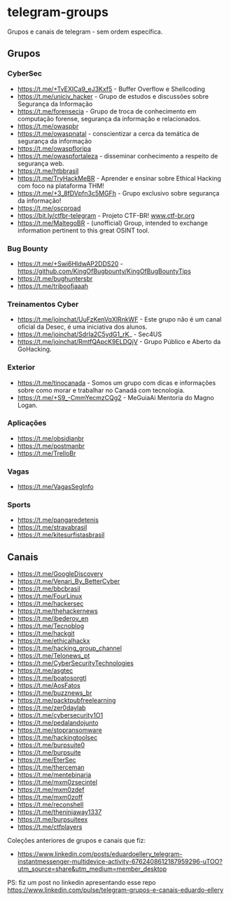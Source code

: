 # telegram-groups
Grupos e canais de telegram - sem ordem específica.

## Grupos

### CyberSec

- https://t.me/+TvEXICa9_eJ3Kxf5 - Buffer Overflow e Shellcoding
- https://t.me/uniciv_hacker - Grupo de estudos e discussões sobre Segurança da Informação
- https://t.me/forensecia - Grupo de troca de conhecimento em computação forense, segurança da informação e relacionados.
- https://t.me/owaspbr
- https://t.me/owaspnatal - conscientizar a cerca da temática de segurança da informação
- https://t.me/owaspfloripa
- https://t.me/owaspfortaleza - disseminar conhecimento a respeito de segurança web.
- https://t.me/htbbrasil
- https://t.me/TryHackMeBR - Aprender e ensinar sobre Ethical Hacking com foco na plataforma THM!
- https://t.me/+3_8fDVpfn3c5MGFh - Grupo exclusivo sobre segurança da informação!
- https://t.me/oscproad
- https://bit.ly/ctfbr-telegram - Projeto CTF-BR! www.ctf-br.org
- https://t.me/MaltegoBR - (unofficial) Group, intended to exchange information pertinent to this great OSINT tool.

### Bug Bounty

- https://t.me/+Swi6HIdwAP2DDS20 - https://github.com/KingOfBugbounty/KingOfBugBountyTips
- https://t.me/bughuntersbr
- https://t.me/triboofjaaah

### Treinamentos Cyber

- https://t.me/joinchat/UuFzKenVqXlRnkWF - Este grupo não é um canal oficial da Desec, é uma iniciativa dos alunos.
- https://t.me/joinchat/SdrIa2C5ydG1_rK_ - Sec4US
- https://t.me/joinchat/RmtfQApcK9ELDQjV - Grupo Público e Aberto da GoHacking.

### Exterior

- https://t.me/tinocanada - Somos um grupo com dicas e informações sobre como morar e trabalhar no Canadá com tecnologia.
- https://t.me/+S9_-CmmYecmzCQg2 - MeGuiaAi Mentoria do Magno Logan.

### Aplicações

- https://t.me/obsidianbr
- https://t.me/postmanbr
- https://t.me/TrelloBr

### Vagas

- https://t.me/VagasSegInfo

### Sports

- https://t.me/pangaredetenis
- https://t.me/stravabrasil
- https://t.me/kitesurfistasbrasil

## Canais

- https://t.me/GoogleDiscovery
- https://t.me/Venari_By_BetterCyber
- https://t.me/bbcbrasil
- https://t.me/FourLinux
- https://t.me/hackersec
- https://t.me/thehackernews
- https://t.me/ibederov_en
- https://t.me/Tecnoblog
- https://t.me/hackgit
- https://t.me/ethicalhackx
- https://t.me/hacking_group_channel
- https://t.me/Telonews_pt
- https://t.me/CyberSecurityTechnologies
- https://t.me/asgtec
- https://t.me/boatosorgtl
- https://t.me/AosFatos
- https://t.me/buzznews_br
- https://t.me/packtpubfreelearning
- https://t.me/zer0daylab
- https://t.me/cybersecurity1O1
- https://t.me/pedalandojunto
- https://t.me/stopransomware
- https://t.me/hackingtoolsec
- https://t.me/burpsuite0
- https://t.me/burpsuite
- https://t.me/EterSec
- https://t.me/therceman
- https://t.me/mentebinaria
- https://t.me/mxm0zsecintel
- https://t.me/mxm0zdef
- https://t.me/mxm0zoff
- https://t.me/reconshell
- https://t.me/theninjaway1337
- https://t.me/burpsuiteex
- https://t.me/ctfplayers

Coleções anteriores de grupos e canais que fiz:

- https://www.linkedin.com/posts/eduardoellery_telegram-instantmessenger-multidevice-activity-6762408612187959296-uTOO?utm_source=share&utm_medium=member_desktop

PS: fiz um post no linkedin apresentando esse repo https://www.linkedin.com/pulse/telegram-grupos-e-canais-eduardo-ellery
